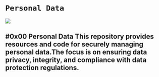 # `Personal Data`
![](https://www.winklix.com/blog/wp-content/uploads/2018/05/data-privacy-1-1024x768.jpg)

#0x00 Personal Data
This repository provides resources and code for securely managing personal data.The focus is on ensuring data privacy, integrity, and compliance with data protection regulations.
---
